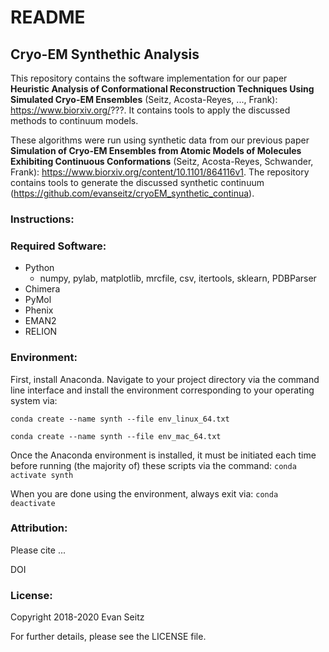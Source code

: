 # README
## Cryo-EM Synthethic Analysis

This repository contains the software implementation for our paper **Heuristic Analysis of Conformational Reconstruction Techniques Using Simulated Cryo-EM Ensembles** (Seitz, Acosta-Reyes, ..., Frank): https://www.biorxiv.org/???. It contains tools to apply the discussed methods to continuum models.

These algorithms were run using synthetic data from our previous paper **Simulation of Cryo-EM Ensembles from Atomic Models of Molecules Exhibiting Continuous Conformations** (Seitz, Acosta-Reyes, Schwander, Frank): https://www.biorxiv.org/content/10.1101/864116v1. The repository contains tools to generate the discussed synthetic continuum (https://github.com/evanseitz/cryoEM_synthetic_continua).

### Instructions:

### Required Software:
- Python
  - numpy, pylab, matplotlib, mrcfile, csv, itertools, sklearn, PDBParser
- Chimera
- PyMol
- Phenix
- EMAN2
- RELION

### Environment:
First, install Anaconda. Navigate to your project directory via the command line interface and install the environment corresponding to your operating system via:

`conda create --name synth --file env_linux_64.txt`

`conda create --name synth --file env_mac_64.txt`

Once the Anaconda environment is installed, it must be initiated each time before running (the majority of) these scripts via the command: `conda activate synth`

When you are done using the environment, always exit via: `conda deactivate`

### Attribution:
Please cite ...

DOI


### License:
Copyright 2018-2020 Evan Seitz

For further details, please see the LICENSE file.
